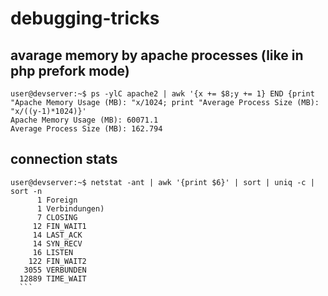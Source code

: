 # debugging-tricks

## avarage memory by apache processes (like in php prefork mode)

```
user@devserver:~$ ps -ylC apache2 | awk '{x += $8;y += 1} END {print "Apache Memory Usage (MB): "x/1024; print "Average Process Size (MB): "x/((y-1)*1024)}'
Apache Memory Usage (MB): 60071.1
Average Process Size (MB): 162.794

```
## connection stats
```
user@devserver:~$ netstat -ant | awk '{print $6}' | sort | uniq -c | sort -n
      1 Foreign
      1 Verbindungen)
      7 CLOSING
     12 FIN_WAIT1
     14 LAST_ACK
     14 SYN_RECV
     16 LISTEN
    122 FIN_WAIT2
   3055 VERBUNDEN
  12889 TIME_WAIT
  ```

